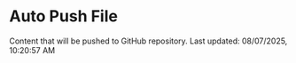 # Auto Push File

Content that will be pushed to GitHub repository.
Last updated: 08/07/2025, 10:20:57 AM